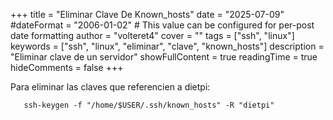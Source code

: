 +++
title = "Eliminar Clave De Known_hosts"
date = "2025-07-09"
#dateFormat = "2006-01-02" # This value can be configured for per-post date formatting
author = "volteret4"
cover = ""
tags = ["ssh", "linux"]
keywords = ["ssh", "linux", "eliminar", "clave", "known_hosts"]
description = "Eliminar clave de un servidor"
showFullContent = true
readingTime = true
hideComments = false
+++

Para eliminar las claves que referencien a dietpi:

```
   ssh-keygen -f "/home/$USER/.ssh/known_hosts" -R "dietpi"
```
